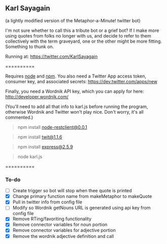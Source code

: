 ## Karl Sayagain
(a lightly modified version of the Metaphor-a-Minute! twitter bot)

I'm not sure whether to call this a tribute bot or a grief bot? If I make more using quotes from folks no longer with us, and decide to refer to them collectively with the term graveyard, one or the other might be more fitting. Something to thunk on.

Running at: https://twitter.com/KarlSayagain

==========

Requires [node](http://nodejs.org/) and [npm](http://npmjs.org/). You also need a Twitter App access token, consumer key, and associated secrets: https://dev.twitter.com/apps/new

Finally, you need a Wordnik API key, which you can apply for here: http://developer.wordnik.com/

(You'll need to add all that info to karl.js before running the program, otherwise Wordnik and Twitter won't play nice. Don't worry, it's all commented.)

> npm install node-restclient@0.0.1

> npm install twit@1.1.6

> npm install express@2.5.9

> node karl.js

==========

### To-do
- [ ] Create trigger so bot will stop when thee quote is printed
- [X] Change primary function name from makeMetaphor to makeQuote
- [X] Pull in twitter info from config file
- [ ] Modify so Wordnik getNouns URL is generated using api key from config file
- [X] Remove RTing/favoriting functionality
- [X] Remove connector variables for noun portion
- [X] Remove connector variables for adjective portion
- [X] Remove the wordnik adjective definition and call

